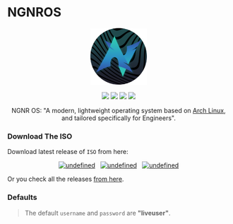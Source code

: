 # NGNROS

<p align="center">
<img src="https://github.com/AbderrahmaneTaha/NGNROS-packages/blob/418dfcf1ec1eefea7588f748a6d4f8c28b332b32/ngnros-artwork/wavelogo_circle.png" height="128" width="128" alt="NGNR OS">
</p>

<p align="center">
  <img src="https://img.shields.io/badge/Maintained%3F-Yes-green?style=flat-square">
  <img src="https://img.shields.io/github/downloads/NGNROS/releases/total?&label=downloads&logo=github&style=flat-square">
  <img src="https://img.shields.io/github/stars/NGNROS/NGNROS?&color=yellow&style=flat-square">
  <img src="https://img.shields.io/github/issues/NGNROS/NGNROS?color=blue&style=flat-square">
</p>



<p align="center">
NGNR OS: "A modern, lightweight operating system based on <a href="https://www.archlinux.org">Arch Linux</a>, and tailored specifically for Engineers". 
</p>

### Download The ISO

Download latest release of `ISO` from here:
<p align="center">
  <a href="https://github.com/ngnros/releases/" target="_blank"><img alt="undefined" src="https://img.shields.io/badge/Download-Github-blue?style=for-the-badge&logo=github"></a>&nbsp;&nbsp;
  <a href="" target="_blank"><img alt="undefined" src="https://img.shields.io/badge/Download-Sourceforge-orange?style=for-the-badge&logo=sourceforge"></a>&nbsp;&nbsp;
  <a href="" target="_blank"><img alt="undefined" src="https://img.shields.io/badge/Download-Torrent-magenta?style=for-the-badge&logo=discogs"></a>
</p>



<p align="left">
Or you check all the releases <a href="https://github.com/NGNROS/releases">from here</a>. 
</p>

### Defaults
> The default `username` and `password` are **"liveuser"**.



